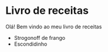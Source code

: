 # Livro de receitas



Olá! Bem vindo ao meu livro de receitas

- Strogonoff de frango
- Escondidinho
  
  






